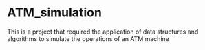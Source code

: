 # ATM_simulation
This is a project that required the application of data structures and algorithms to simulate the operations of an ATM machine
